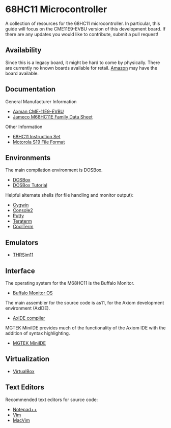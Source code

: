 # 68HC11 Microcontroller
A collection of resources for the 68HC11 microcontroller. In particular, this guide will focus on the CME11E9-EVBU version of this development board. If there are any updates you would like to contribute, submit a pull request!

## Availability
Since this is a legacy board, it might be hard to come by physically. There are currently no known boards available for retail.
[Amazon](https://www.amazon.com/Evaluation-Serial-Configurable-Memory-Sockets/dp/B00DK2CDU0/ref=sr_1_5?ie=UTF8&qid=1514243876&sr=8-5&keywords=68hc11) may have the board available.

## Documentation
General Manufacturer Information
* [Axman CME-11E9-EVBU](https://www.axman.com/content/cme-11e9-evbu)
* [Jameco M68HC11E Family Data Sheet](https://www.jameco.com/Jameco/Products/ProdDS/248575MOT.pdf)

Other Information
* [68HC11 Instruction Set](http://dankohn.info/projects/68HC11/68HC11%20Instruction%20Set.htm)
* [Motorola S19 File Format](https://www.x-ways.net/winhex/kb/ff/Motorola-S3.txt)

## Environments
The main compilation environment is DOSBox.
* [DOSBox](https://www.dosbox.com)
* [DOSBox Tutorial](https://www.dosbox.com/wiki/Basic_Setup_and_Installation_of_DosBox)

Helpful alternate shells (for file handling and monitor output):
* [Cygwin](https://www.cygwin.com)
* [Console2](https://sourceforge.net/projects/console/files/)
* [Putty](https://putty.org/)
* [Teraterm](https://ttssh2.osdn.jp/index.html.en)
* [CoolTerm](https://learn.sparkfun.com/tutorials/terminal-basics/coolterm-windows-mac-linux)

## Emulators
*  [THRSim11](http://www.hc11.demon.nl/thrsim11/thrsim11.htm)

## Interface
The operating system for the M68HC11 is the Buffalo Monitor.
* [Buffalo Monitor OS](https://www.mil.ufl.edu/projects/gup/docs/buffalo.pdf)

The main assembler for the source code is as11, for the Axiom development environment (AxIDE).
* [AxIDE compiler](https://www.axman.com/content/axide)

MGTEK MiniIDE provides much of the functionality of the Axiom IDE with the addition of syntax highlighting.
* [MGTEK MiniIDE](https://www.mgtek.com/miniide/)

## Virtualization
* [VirtualBox](https://www.virtualbox.org/)

## Text Editors
Recommended text editors for source code:
* [Notepad++](https://notepad-plus-plus.org)
* [Vim](https://www.vim.org)  
* [MacVim](https://macvim-dev.github.io/macvim/)